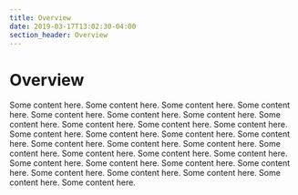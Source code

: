 ```yaml
---
title: Overview
date: 2019-03-17T13:02:30-04:00
section_header: Overview
---
```



# Overview
Some content here. Some content here. Some content here. Some content here. Some content here. Some content here. Some content here. Some content here. Some content here. Some content here. Some content here. Some content here. Some content here. Some content here. Some content here. Some content here. Some content here. Some content here. Some content here. Some content here. Some content here. Some content here. Some content here. Some content here. Some content here. Some content here. Some content here. Some content here. Some content here. Some content here. Some content here. 
